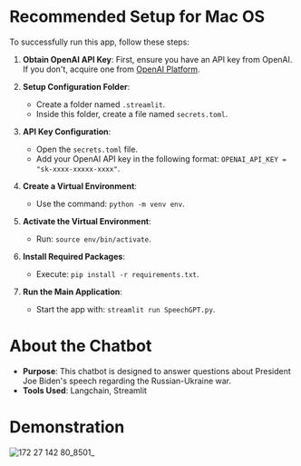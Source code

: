 # Recommended Setup for Mac OS

To successfully run this app, follow these steps:

1. **Obtain OpenAI API Key**: First, ensure you have an API key from OpenAI. If you don't, acquire one from [OpenAI Platform](https://platform.openai.com/api-keys).

2. **Setup Configuration Folder**:
   - Create a folder named `.streamlit`.
   - Inside this folder, create a file named `secrets.toml`.

3. **API Key Configuration**:
   - Open the `secrets.toml` file.
   - Add your OpenAI API key in the following format: `OPENAI_API_KEY = "sk-xxxx-xxxxx-xxxx"`.

4. **Create a Virtual Environment**:
   - Use the command: `python -m venv env`.

5. **Activate the Virtual Environment**:
   - Run: `source env/bin/activate`.

6. **Install Required Packages**:
   - Execute: `pip install -r requirements.txt`.

7. **Run the Main Application**:
   - Start the app with: `streamlit run SpeechGPT.py`.

# About the Chatbot
- **Purpose**: This chatbot is designed to answer questions about President Joe Biden's speech regarding the Russian-Ukraine war.
- **Tools Used**: Langchain, Streamlit  

# Demonstration
![172 27 142 80_8501_](https://github.com/wonjoon4git/Speech-GPT/assets/96000435/55cbc8f0-34cf-4679-b6f8-102f30236350)
